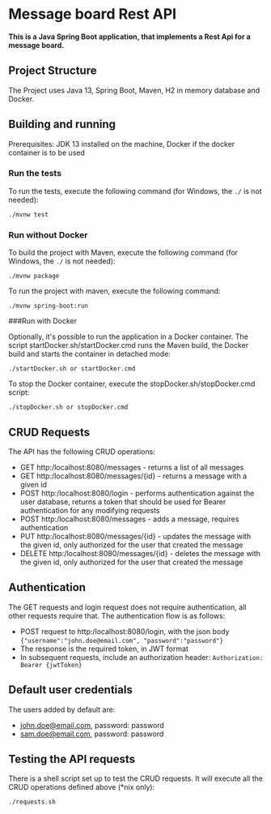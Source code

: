 # Message board Rest API

**This is a Java Spring Boot application, that implements a Rest Api for a message board.**

## Project Structure

The Project uses Java 13, Spring Boot, Maven, H2 in memory database and Docker.

## Building and running

Prerequisites: JDK 13 installed on the machine, Docker if the docker container is to be used 

### Run the tests

To run the tests, execute the following command (for Windows, the ``./`` is not needed):

```
./mvnw test
```

### Run without Docker

To build the project with Maven, execute the following command (for Windows, the ``./`` is not needed):
```
./mvnw package
```

To run the project with maven, execute the following command:
```
./mvnw spring-boot:run
```

###Run with Docker

Optionally, it's possible to run the application in a Docker container. The script startDocker.sh/startDocker.cmd
runs the Maven build, the Docker build and starts the container in detached mode:
 
```
./startDocker.sh or startDocker.cmd
```

To stop the Docker container, execute the stopDocker.sh/stopDocker.cmd script:
```
./stopDocker.sh or stopDocker.cmd
```

## CRUD Requests
The API has the following CRUD operations:
 - GET http:/localhost:8080/messages - returns a list of all messages
 - GET http:/localhost:8080/messages/{id} - returns a message with a given id
 - POST http:/localhost:8080/login - performs authentication against the user database, returns a token that should be used for Bearer
    authentication for any modifying requests
 - POST http:/localhost:8080/messages - adds a message, requires authentication
 - PUT http:/localhost:8080/messages/{id} - updates the message with the given id, only authorized for the user that created the message
 - DELETE http:/localhost:8080/messages/{id} - deletes the message with the given id, only authorized for the user that created the message

## Authentication
The GET requests and login request does not require authentication, all other requests require that. The authentication
flow is as follows:
 - POST request to http:/localhost:8080/login, with the json body ``{"username":"john.doe@email.com", "password":"password"}``
 - The response is the required token, in JWT format
 - In subsequent requests, include an authorization header: ``Authorization: Bearer {jwtToken}``

## Default user credentials
The users added by default are:
- john.doe@email.com, password: password
- sam.doe@email.com, password: password

## Testing the API requests
There is a shell script set up to test the CRUD requests. It will execute all the CRUD operations defined above (*nix only):
```
./requests.sh
```
